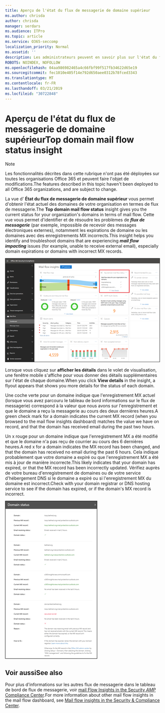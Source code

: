 ```yaml
---
title: Aperçu de l'état du flux de messagerie de domaine supérieur
ms.author: chrisda
author: chrisda
manager: serdars
ms.audience: ITPro
ms.topic: article
ms.service: O365-seccomp
localization_priority: Normal
ms.assetid: ''
description: Les administrateurs peuvent en savoir plus sur l'état du flux de messagerie de domaine supérieur dans le tableau de bord de flux de messagerie dans le centre de sécurité & de la sécurité d'Office 365.
ROBOTS: NOINDEX, NOFOLLOW
ms.openlocfilehash: 04aa986982465a4c66fbf99f517fb34622d65e19
ms.sourcegitcommit: fec1010e405f14e792d650aee0312b78fced3343
ms.translationtype: MT
ms.contentlocale: fr-FR
ms.lasthandoff: 03/21/2019
ms.locfileid: "30722848"
---
```

# <a name="top-domain-mail-flow-status-insight"></a><span data-ttu-id="4dea3-103">Aperçu de l'état du flux de messagerie de domaine supérieur</span><span class="sxs-lookup"><span data-stu-id="4dea3-103">Top domain mail flow status insight</span></span>

> [!NOTE]
> <span data-ttu-id="4dea3-104">Les fonctionnalités décrites dans cette rubrique n'ont pas été déployées sur toutes les organisations Office 365 et peuvent faire l'objet de modifications.</span><span class="sxs-lookup"><span data-stu-id="4dea3-104">The features described in this topic haven't been deployed to all Office 365 organizations, and are subject to change.</span></span>

<span data-ttu-id="4dea3-105">La vue d' **État du flux de messagerie de domaine supérieur** vous permet d'obtenir l'état actuel des domaines de votre organisation en termes de flux de messagerie.</span><span class="sxs-lookup"><span data-stu-id="4dea3-105">The **Top domain mail flow status** insight gives you the current status for your organization's domains in terms of mail flow.</span></span> <span data-ttu-id="4dea3-106">Cette vue vous permet d'identifier et de résoudre les problèmes de ***flux de messagerie*** (par exemple, impossible de recevoir des messages électroniques externes), notamment les expirations de domaine ou les domaines avec des enregistrements MX incorrects.</span><span class="sxs-lookup"><span data-stu-id="4dea3-106">This insight helps you identify and troubleshoot domains that are experiencing ***mail flow impacting*** issues (for example, unable to receive external email), especially domain expirations or domains with incorrect MX records.</span></span>

![Vue d'État du flux de domaine supérieur dans le tableau de bord de flux de messagerie dans le centre de sécurité & de sécurité Office 365](media/domain-mail-flow-status-selected.png)

<span data-ttu-id="4dea3-108">Lorsque vous cliquez sur **afficher les détails** dans le volet de visualisation, une fenêtre mobile s'affiche pour vous donner des détails supplémentaires sur l'état de chaque domaine.</span><span class="sxs-lookup"><span data-stu-id="4dea3-108">When you click **View details** in the insight, a flyout appears that shows you more details for the status of each domain.</span></span>

<span data-ttu-id="4dea3-109">Une coche verte pour un domaine indique que l'enregistrement MX actuel (lorsque vous avez parcouru le tableau de bord informations sur le flux de messagerie) correspond à la valeur que nous avons sur l'enregistrement et que le domaine a reçu la messagerie au cours des deux dernières heures.</span><span class="sxs-lookup"><span data-stu-id="4dea3-109">A green check mark for a domain indicates the current MX record (when you browsed to the mail flow insights dashboard) matches the value we have on record, and that the domain has received email during the past two hours.</span></span>

<span data-ttu-id="4dea3-110">Un x rouge pour un domaine indique que l'enregistrement MX a été modifié et que le domaine n'a pas reçu de courrier au cours des 6 dernières heures.</span><span class="sxs-lookup"><span data-stu-id="4dea3-110">A red x for a domain indicates the MX record has been changed, and that the domain has received no email during the past 6 hours.</span></span> <span data-ttu-id="4dea3-111">Cela indique probablement que votre domaine a expiré ou que l'enregistrement MX a été mis à jour de manière incorrecte.</span><span class="sxs-lookup"><span data-stu-id="4dea3-111">This likely indicates that your domain has expired, or that the MX record has been incorrectly updated.</span></span> <span data-ttu-id="4dea3-112">Vérifiez auprès de votre bureau d'enregistrement de domaines ou de votre service d'hébergement DNS si le domaine a expiré ou si l'enregistrement MX du domaine est incorrect.</span><span class="sxs-lookup"><span data-stu-id="4dea3-112">Check with your domain registrar or DNS hosting service to see if the domain has expired, or if the domain's MX record is incorrect.</span></span>

![La fenêtre mobile détails dans la vue d'État du flux de domaine supérieur](media/domain-mail-flow-status-flyout.png)

## <a name="see-also"></a><span data-ttu-id="4dea3-114">Voir aussi</span><span class="sxs-lookup"><span data-stu-id="4dea3-114">See also</span></span>

<span data-ttu-id="4dea3-115">Pour plus d'informations sur les autres flux de messagerie dans le tableau de bord de flux de messagerie, voir [mail Flow Insights in the Security _AMP_ Compliance Center](mail-flow-insights-v2.md).</span><span class="sxs-lookup"><span data-stu-id="4dea3-115">For more information about other mail flow insights in the mail flow dashboard, see [Mail flow insights in the Security & Compliance Center](mail-flow-insights-v2.md).</span></span>
